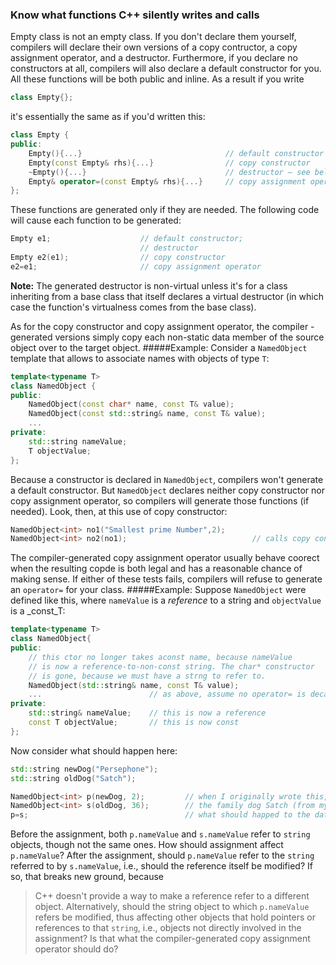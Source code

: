 ### Know what functions C++ silently writes and calls
Empty class is not an empty class. If you don't declare them yourself, compilers will declare their own versions of a copy contructor, a copy assignment operator, and a destructor. Furthermore, if you declare no constructors at all, compilers will also declare a default constructor for you. All these functions will be both public and inline. As a result if you write
```C++
class Empty{};
```
it's essentially the same as if you'd written this:
```C++
class Empty {
public:
    Empty(){...}                                // default constructor
    Empty(const Empty& rhs){...}                // copy constructor
    ~Empty(){...}                               // destructor — see below for whether it's virtual
    Empty& operator=(const Empty& rhs){...}     // copy assignment operator
};
```
These functions are generated only if they are needed. The following code will cause each function to be generated:
```C++
Empty e1;                    // default constructor;
                             // destructor
Empty e2(e1);                // copy constructor
e2=e1;                       // copy assignment operator
```
**Note:** The generated destructor is non-virtual unless it's for a class inheriting from a base class that itself declares a virtual destructor (in which case the function's virtualness comes from the base class).

As for the copy constructor and copy assignment operator, the compiler -generated versions simply copy each non-static data member of the source object over to the target object.
#####Example:
Consider a `NamedObject` template that allows to associate names with objects of type `T`:
```C++
template<typename T>
class NamedObject {
public:
    NamedObject(const char* name, const T& value);
    NamedObject(const std::string& name, const T& value);
    ...
private:
    std::string nameValue;
    T objectValue;
};
```
Because a constructor is declared in `NamedObject`, compilers won't generate a default constructor. But `NamedObject` declares neither copy constructor nor copy assignment operator, so compilers will generate those functions (if needed). Look, then, at this use of copy constructor:
```C++
NamedObject<int> no1("Smallest prime Number",2);
NamedObject<int> no2(no1);                            // calls copy constructor
```
The compiler-generated copy assignment operator usually behave coorect when the resulting copde is both legal and has a reasonable chance of making sense. If either of these tests fails, compilers will refuse to generate an `operator=` for your class.
#####Example:
Suppose `NamedObject` were defined like this, where `nameValue` is a _reference_ to a string and `objectValue` is a _const_T:
```C++
template<typename T>
class NamedObject{
public:
    // this ctor no longer takes aconst name, because nameValue
    // is now a reference-to-non-const string. The char* constructor
    // is gone, because we must have a strng to refer to.
    NamedObject(std::string& name, const T& value);
    ...                        // as above, assume no operator= is decalared
private:
    std::string& nameValue;    // this is now a reference
    const T objectValue;       // this is now const
};
```
Now consider what should happen here:
```C++
std::string newDog("Persephone");
std::string oldDog("Satch");

NamedObject<int> p(newDog, 2);         // when I originally wrote this, our dog Persephone was about to have her second birthday
NamedObject<int> s(oldDog, 36);        // the family dog Satch (from my childhood) would be 36 if she were still alive
p=s;                                   // what should happed to the data members in p?
```
Before the assignment, both `p.nameValue` and `s.nameValue` refer to `string` objects, though not the same ones. How should assignment affect `p.nameValue`? After the assignment, should `p.nameValue` refer to the `string` referred to by `s.nameValue`, i.e., should the reference itself be modified? If so, that breaks new ground, because
> C++ doesn't provide a way to make a reference refer to a different object.
Alternatively, should the string object to which `p.nameValue` refers be modified, thus affecting other objects that hold pointers or references to that `string`, i.e., objects not directly involved in the assignment? Is that what the compiler-generated copy assignment operator should do?








